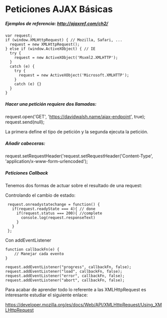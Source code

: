 # Peticiones AJAX Básicas
##### Ejemplos de referencia: http://ajaxref.com/ch2/

```
var request;
if (window.XMLHttpRequest) { // Mozilla, Safari, ...
  request = new XMLHttpRequest();
} else if (window.ActiveXObject) { // IE
  try {
    request = new ActiveXObject('Msxml2.XMLHTTP');
  } 
  catch (e) {
    try {
      request = new ActiveXObject('Microsoft.XMLHTTP');
    } 
    catch (e) {}
  }
}
```

##### Hacer una petición requiere dos llamadas: 
  
  request.open('GET', 'https://davidwalsh.name/ajax-endpoint', true);
  request.send(null);

La primera define el tipo de petición y la segunda ejecuta la petición.

##### Añadir cabeceras:

request.setRequestHeader('request.setRequestHeader('Content-Type', 'application/x-www-form-urlencoded');

##### Peticiones Callback

Tenemos dos formas de actuar sobre el resultado de una request:

Controlando el cambio de estado:
 ```   
  request.onreadystatechange = function() {
    if(request.readyState === 4){ // done
      if(request.status === 200){ //complete
        console.log(request.responseText)
      }
    }	
  };
``` 
Con addEventListener
```
function callbackFn(e) {
	// Manejar cada evento
}

request.addEventListener("progress", callbackFn, false);
request.addEventListener("load", callbackFn, false);
request.addEventListener("error", callbackFn, false);
request.addEventListener("abort", callbackFn, false);
```

Para acabar de aprender todo lo referente a las XMLHttpRequest es interesante estudiar el siguiente enlace:

https://developer.mozilla.org/es/docs/Web/API/XMLHttpRequest/Using_XMLHttpRequest

